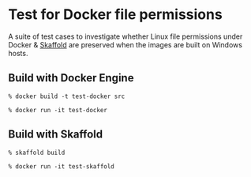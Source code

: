 # Test for Docker file permissions

A suite of test cases to investigate whether Linux file permissions under Docker & [Skaffold](https://skaffold.dev/) are preserved when the images are built on Windows hosts.


## Build with Docker Engine

```
% docker build -t test-docker src

% docker run -it test-docker
```


## Build with Skaffold

```
% skaffold build

% docker run -it test-skaffold
```


